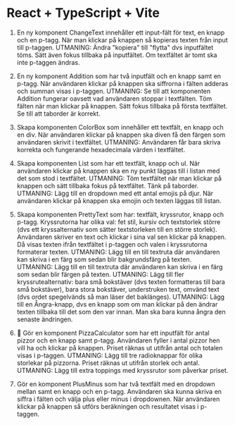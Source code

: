 # React + TypeScript + Vite

1. En ny komponent ChangeText innehåller ett input-fält för text, en knapp och en p-tagg. När man klickar på knappen så kopieras texten från input till p-taggen.
   UTMANING: Ändra "kopiera" till "flytta" dvs inputfältet töms. Sätt även fokus tillbaka på inputfältet. Om textfältet är tomt ska inte p-taggen ändras.

2. En ny komponent Addition som har två inputfält och en knapp samt en p-tagg. När användaren klickar på knappen ska siffrorna i fälten adderas och summan visas i p-taggen.
   UTMANING: Se till att komponenten Addition fungerar oavsett vad användaren stoppar i textfälten. Töm fälten när man klickar på knappen. Sätt fokus tillbaka på första textfältet. Se till att taborder är korrekt.

3. Skapa komponenten ColorBox som innehåller ett textfält, en knapp och en div. När användaren klickar på knappen ska diven få den färgen som användaren skrivit i textfältet.
   UTMANING: Användaren får bara skriva korrekta och fungerande hexadecimala värden i textfältet.

4. Skapa komponenten List som har ett textfält, knapp och ul. När användaren klickar på knappen ska en ny punkt läggas till i listan med det som stod i textfältet.
   UTMANING: Töm textfältet när man klickar på knappen och sätt tillbaka fokus på textfältet. Tänk på taborder.
   UTMANING: Lägg till en dropdown med ett antal emojis på djur. När användaren klickar på knappen ska emojin och texten läggas till listan.

5. Skapa komponenten PrettyText som har: textfält, kryssrutor, knapp och p-tagg. Kryssrutorna har olika val: fet stil, kursiv och textstorlek större (dvs ett kryssalternativ som sätter textstorleken till en större storlek). Användaren skriver en text och klickar i sina val sen klickar på knappen. Då visas texten ifrån textfältet i p-taggen och valen i kryssrutorna formaterar texten.
   UTMANING: Lägg till en till textruta där användaren kan skriva i en färg som sedan blir bakgrundsfärg på texten.
   UTMANING: Lägg till en till textruta där användaren kan skriva i en färg som sedan blir färgen på texten.
   UTMANING: Lägg till fler kryssrutealternativ: bara små bokstäver (dvs texten formatteras till bara små bokstäver), bara stora bokstäver, understruken text, omvänd text (dvs ordet spegelvänds så man läser det baklänges).
   UTMANING: Lägg till en Ångra-knapp, dvs en knapp som om man klickar på den ändrar texten tillbaka till det som den var innan. Man ska bara kunna ångra den senaste ändringen.

6. 🍕 Gör en komponent PizzaCalculator som har ett inputfält för antal pizzor och en knapp samt p-tagg. Användaren fyller i antal pizzor hen vill ha och klickar på knappen. Priset räknas ut utifrån antal och totalen visas i p-taggen.
   UTMANING: Lägg till tre radioknappar för olika storlekar på pizzorna. Priset räknas ut utifrån storlek och antal.
   UTMANING: Lägg till extra toppings med kryssrutor som påverkar priset.

7. Gör en komponent PlusMinus som har två textfält med en dropdown mellan samt en knapp och en p-tagg. Användaren ska kunna skriva en siffra i fälten och välja plus eller minus i dropdownen. När användaren klickar på knappen så utförs beräkningen och resultatet visas i p-taggen.
